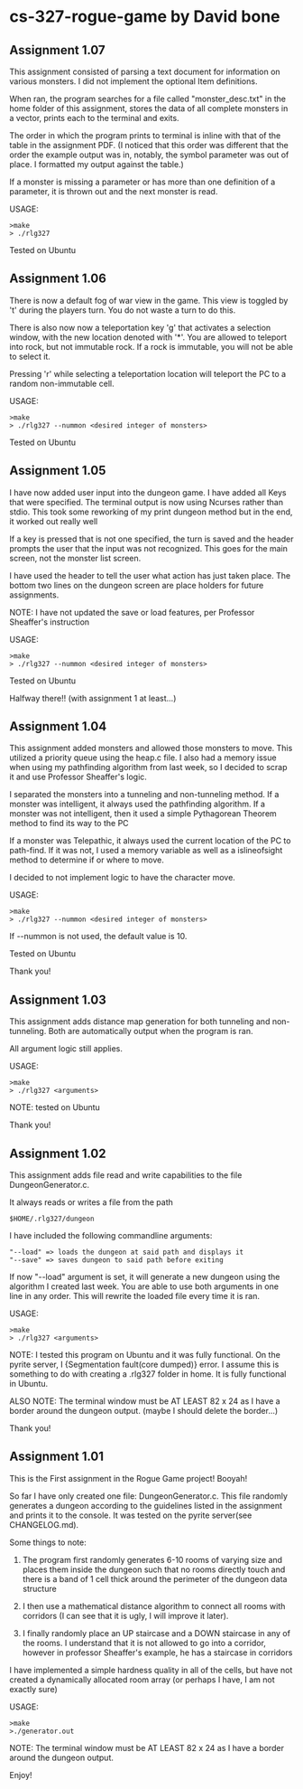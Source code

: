 # cs-327-rogue-game by David bone

## Assignment 1.07

This assignment consisted of parsing a text document for information on various monsters. I did not implement the optional Item definitions.

When ran, the program searches for a file called "monster_desc.txt" in the home folder of this assignment, stores the data of all complete monsters in a vector, prints each to the terminal and exits.

The order in which the program prints to terminal is inline with that of the table in the assignment PDF. (I noticed that this order was different that the order the example output was in, notably, the symbol parameter was out of place. I formatted my output against the table.)

If a monster is missing a parameter or has more than one definition of a parameter, it is thrown out and the next monster is read.

USAGE:

    >make
    > ./rlg327

Tested on Ubuntu

## Assignment 1.06

There is now a default fog of war view in the game. This view is toggled by 't' during the players turn. You do not waste a turn to do this.

There is also now now a teleportation key 'g' that activates a selection window, with the new location denoted with '*'. You are allowed to teleport into rock, but not immutable rock. If a rock is immutable, you will not be able to select it.

Pressing 'r' while selecting a teleportation location will teleport the PC to a random non-immutable cell.

USAGE:

    >make
    > ./rlg327 --nummon <desired integer of monsters>

Tested on Ubuntu

## Assignment 1.05

I have now added user input into the dungeon game. I have added all Keys that were specified.
The terminal output is now using Ncurses rather than stdio. This took some reworking of my print dungeon method but in the end, it worked out really well

If a key is pressed that is not one specified, the turn is saved and the header prompts the user that the input was not recognized. This goes for the main screen, not the monster list screen.

I have used the header to tell the user what action has just taken place. The bottom two lines on the dungeon screen are place holders for future assignments.

NOTE: I have not updated the save or load features, per Professor Sheaffer's instruction

USAGE:

    >make
    > ./rlg327 --nummon <desired integer of monsters>

Tested on Ubuntu

Halfway there!! (with assignment 1 at least...)


## Assignment 1.04

This assignment added monsters and allowed those monsters to move. This utilized a priority queue using the heap.c file.
I also had a memory issue when using my pathfinding algorithm from last week, so I decided to scrap it and use Professor Sheaffer's logic.

I separated the monsters into a tunneling and non-tunneling method. If a monster was intelligent, it always used the pathfinding algorithm. If a monster was not intelligent, then it used a simple Pythagorean Theorem method to find its way to the PC

If a monster was Telepathic, it always used the current location of the PC to path-find. If it was not, I used a memory variable as well as a islineofsight method to determine if or where to move.

I decided to not implement logic to have the character move.

USAGE:

    >make
    > ./rlg327 --nummon <desired integer of monsters>

If --nummon is not used, the default value is 10.

Tested on Ubuntu

Thank you!

## Assignment 1.03

This assignment adds distance map generation for both tunneling and non-tunneling. Both are automatically output when the program is ran.

All argument logic still applies.

USAGE:

    >make
    > ./rlg327 <arguments>

NOTE: tested on Ubuntu

Thank you!

## Assignment 1.02

This assignment adds file read and write capabilities to the file DungeonGenerator.c.

It always reads or writes a file from the path

    $HOME/.rlg327/dungeon

I have included the following commandline arguments:

    "--load" => loads the dungeon at said path and displays it
    "--save" => saves dungeon to said path before exiting

If now "--load" argument is set, it will generate a new dungeon using the algorithm I created last week. You are able to use both arguments in one line in any order. This will rewrite the loaded file every time it is ran.

USAGE:

    >make
    > ./rlg327 <arguments>

NOTE: I tested this program on Ubuntu and it was fully functional. On the pyrite server, I {Segmentation fault(core dumped)} error. I assume this is something to do with creating a .rlg327 folder in home. It is fully functional in Ubuntu.

ALSO NOTE: The terminal window must be AT LEAST 82 x 24 as I have a border around the dungeon output. (maybe I should delete the border...)


Thank you!





## Assignment 1.01

This is the First assignment in the Rogue Game project! Booyah!

So far I have only created one file: DungeonGenerator.c. This file randomly generates a dungeon according to the guidelines listed in the assignment and prints it to the console. It was tested on the pyrite server(see CHANGELOG.md).

Some things to note:
   1. The program first randomly generates 6-10 rooms of varying size and places them inside the dungeon such that no rooms directly touch and there is a band of 1 cell thick around the perimeter of the dungeon data structure

   2. I then use a mathematical distance algorithm to connect all rooms with corridors (I can see that it is ugly, I will improve it later).

   3. I finally randomly place an UP staircase and a DOWN staircase in any of the rooms. I understand that it is not allowed to go into a corridor, however in professor Sheaffer's example, he has a staircase in corridors

I have implemented a simple hardness quality in all of the cells, but have not created a dynamically allocated room array (or perhaps I have, I am not exactly sure)

USAGE:

    >make
    >./generator.out

NOTE: The terminal window must be AT LEAST 82 x 24 as I have a border around the dungeon output.

Enjoy!
